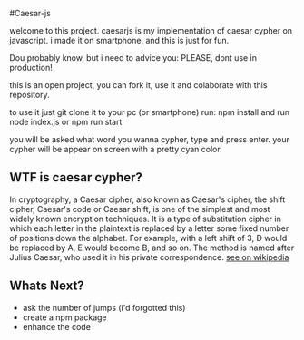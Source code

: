 #Caesar-js

welcome to this project.
caesarjs is my implementation of caesar cypher on javascript.
i made it on smartphone, and this is just for fun.

Dou probably know, but i need to advice you:
PLEASE, dont use in production!

this is an open project, you can fork it, use it and colaborate with this repository.

to use it just git clone it to your pc (or smartphone)
run: npm install
and run node index.js or npm run start

you will be asked what word you wanna cypher, type and press enter.
your cypher will be appear on screen with a pretty cyan color.

## WTF is caesar cypher?
In cryptography, a Caesar cipher, also known as Caesar's cipher, the shift cipher, Caesar's code or Caesar shift, is one of the simplest and most widely known encryption techniques. It is a type of substitution cipher in which each letter in the plaintext is replaced by a letter some fixed number of positions down the alphabet. For example, with a left shift of 3, D would be replaced by A, E would become B, and so on. The method is named after Julius Caesar, who used it in his private correspondence.
[see on wikipedia](https://en.m.wikipedia.org/wiki/Caesar_cipher)

## Whats Next?

- ask the number of jumps (i'd forgotted this)
- create a npm package
- enhance the code
